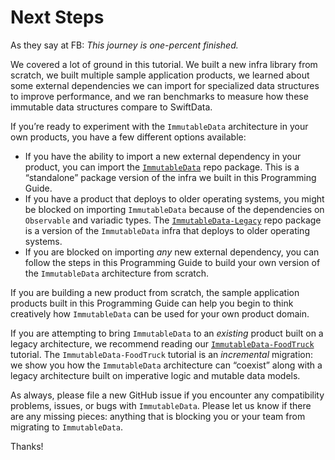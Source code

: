# Next Steps

As they say at FB: *This journey is one-percent finished.*

We covered a lot of ground in this tutorial. We built a new infra library from scratch, we built multiple sample application products, we learned about some external dependencies we can import for specialized data structures to improve performance, and we ran benchmarks to measure how these immutable data structures compare to SwiftData.

If you’re ready to experiment with the `ImmutableData` architecture in your own products, you have a few different options available:

* If you have the ability to import a new external dependency in your product, you can import the [`ImmutableData`](https://github.com/Swift-ImmutableData/ImmutableData) repo package. This is a “standalone” package version of the infra we built in this Programming Guide.
* If you have a product that deploys to older operating systems, you might be blocked on importing `ImmutableData` because of the dependencies on `Observable` and variadic types. The [`ImmutableData-Legacy`](https://github.com/Swift-ImmutableData/ImmutableData-Legacy) repo package is a version of the `ImmutableData` infra that deploys to older operating systems.
* If you are blocked on importing *any* new external dependency, you can follow the steps in this Programming Guide to build your own version of the `ImmutableData` architecture from scratch.

If you are building a new product from scratch, the sample application products built in this Programming Guide can help you begin to think creatively how `ImmutableData` can be used for your own product domain.

If you are attempting to bring `ImmutableData` to an *existing* product built on a legacy architecture, we recommend reading our [`ImmutableData-FoodTruck`](https://github.com/Swift-ImmutableData/ImmutableData-FoodTruck) tutorial. The `ImmutableData-FoodTruck` tutorial is an *incremental* migration: we show you how the `ImmutableData` architecture can “coexist” along with a legacy architecture built on imperative logic and mutable data models.

As always, please file a new GitHub issue if you encounter any compatibility problems, issues, or bugs with `ImmutableData`. Please let us know if there are any missing pieces: anything that is blocking you or your team from migrating to `ImmutableData`.

Thanks!
